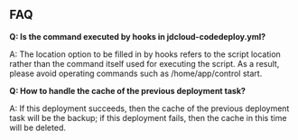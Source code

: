 ## FAQ

**Q: Is the command executed by hooks in jdcloud-codedeploy.yml?**

A: The location option to be filled in by hooks refers to the script location rather than the command itself used for executing the script. As a result, please avoid operating commands such as /home/app/control start.

**Q: How to handle the cache of the previous deployment task?**

A: If this deployment succeeds, then the cache of the previous deployment task will be the backup; if this deployment fails, then the cache in this time will be deleted.
